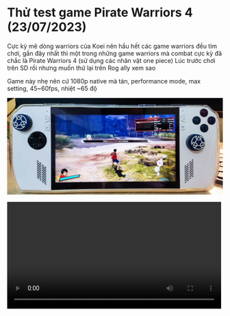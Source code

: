 # Thử test game Pirate Warriors 4 (23/07/2023)

Cực kỳ mê dòng warriors của Koei nên hầu hết các game warriors đều tìm chơi, gần đây nhất thì một trong những game warriors mà combat cực kỳ đã chắc là Pirate Warriors 4 (sử dụng các nhân vật one piece)  Lúc trước chơi trên SD rồi nhưng muốn thử lại trên Rog ally xem sao

Game này nhẹ nên cứ 1080p native mà tán, performance mode, max setting, 45~60fps, nhiệt ~65 độ

![](./pw4-01.jpg)

<video src="./pw4-video-01.mp4" width="500" />

Sắp tới sẽ có 1 bản DLC với các char mới (không biết có map mới không)